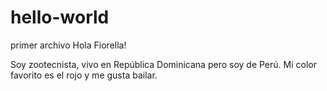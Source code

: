 # hello-world
primer archivo
Hola Fiorella!

Soy zootecnista, vivo en República Dominicana pero soy de Perú.
Mi color favorito es el rojo y me gusta bailar.

